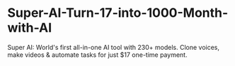 # Super-AI-Turn-17-into-1000-Month-with-AI
Super AI: World's first all-in-one AI tool with 230+ models. Clone voices, make videos &amp; automate tasks for just $17 one-time payment.
